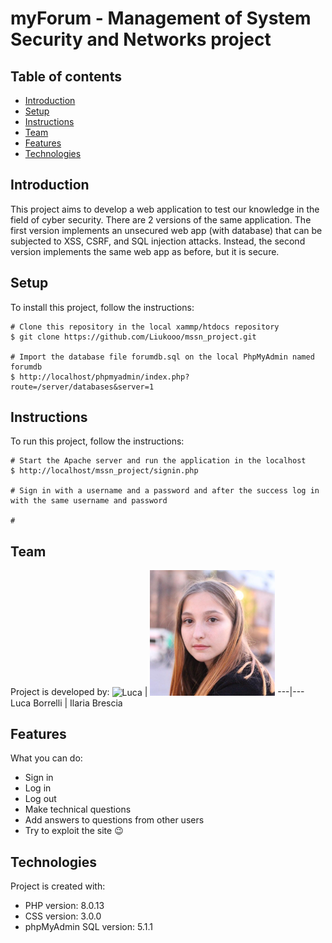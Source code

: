 # myForum - Management of System Security and Networks project

## Table of contents
* [Introduction](#introduction)
* [Setup](#setup)
* [Instructions](#instructions)
* [Team](#team)
* [Features](#features)
* [Technologies](#technologies)

## Introduction
This project aims to develop a web application to test our knowledge in the field of cyber security. There are 2 versions of the same application.
The first version implements an unsecured web app (with database) that can be subjected to XSS, CSRF, and SQL injection attacks.
Instead, the second version implements the same web app as before, but it is secure.

## Setup
To install this project, follow the instructions:
```
# Clone this repository in the local xammp/htdocs repository
$ git clone https://github.com/Liukooo/mssn_project.git

# Import the database file forumdb.sql on the local PhpMyAdmin named forumdb
$ http://localhost/phpmyadmin/index.php?route=/server/databases&server=1
```

## Instructions
To run this project, follow the instructions:
```
# Start the Apache server and run the application in the localhost
$ http://localhost/mssn_project/signin.php

# Sign in with a username and a password and after the success log in with the same username and password

# 
```

## Team
Project is developed by:
<a><img alt="Luca" title="Luca Borrelli" src="./img/luca.jpg" width="200"></a> | <a><img alt="Ilaria" title="Ilaria Brescia" src="./img/ila.jpg" width="200"></a>
---|---
Luca Borrelli | Ilaria Brescia

## Features
What you can do:
* Sign in
* Log in
* Log out
* Make technical questions
* Add answers to questions from other users
* Try to exploit the site :wink:

## Technologies
Project is created with:
* PHP version: 8.0.13
* CSS version: 3.0.0
* phpMyAdmin SQL version: 5.1.1

